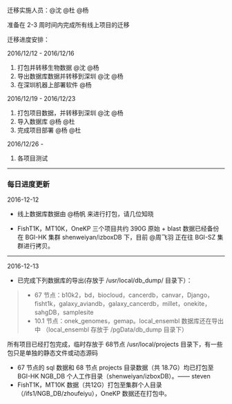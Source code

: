迁移实施人员：@沈 @杜 @杨

准备在 2-3 周时间内完成所有线上项目的迁移

迁移进度安排：

2016/12/12 - 2016/12/16

1. 打包并转移生物数据 @沈 @杨
2. 导出数据库数据并转移到深圳 @沈 @杨
3. 在深圳机器上部署软件 @杨

2016/12/19 - 2016/12/23

1. 打包项目数据，并转移到深圳 @沈 @杨
2. 导入数据库 @杨 @杜
3. 完成项目部署 @杨 @杜

2016/12/26 - 

1. 各项目测试

------
  
### 每日进度更新

2016-12-12 

- 线上数据库数据由 @杨帆 来进行打包，请几位知晓

- FishT1K，MT10K，OneKP 三个项目共约 390G 原始 + blast 数据已经备份在 BGI-HK 集群 shenweiyan/izboxDB 下，目前 @周飞羽 正在往 BGI-SZ 集群进行拷贝。

-----

2016-12-13

- 已完成下列数据库的导出(存放于 /usr/local/db_dump/ 目录下）：

> - 67 节点：b10k2，bd，biocloud，cancerdb，canvar，Django，fisht1k，galaxy_aviandb，galaxy_cancerdb，millet，onekite，sahgDB，samplesite
> - 10.1 节点：onek_genomes，gemap。local_ensembl 数据库还在导出中 （local_ensembl 存放于 /pgData/db_dump 目录下）

  所有项目已经打包完成，临时存放于 68节点 /usr/local/projects 目录下，有一些包只是单独的静态文件或动态源码

- 67 节点的 sql 数据和 68 节点 projects 目录数据（共 18.7G）均已打包至 BGI-HK NGB_DB 个人工作目录（shenweiyan/izboxDB）。—— steven
- FishT1K，MT10K 数据（共12G）打包至集群个人目录（/ifs1/NGB_DB/zhoufeiyu），OneKP 数据还在打包中。
